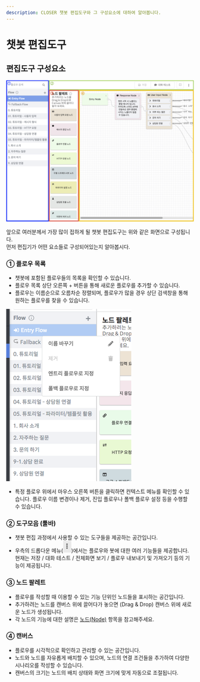 ```yaml
---
description: CLOSER 챗봇 편집도구와 그 구성요소에 대하여 알아봅니다.
---
```


# 챗봇 편집도구

## 편집도구 구성요소

![&#xCC57;&#xBD07; &#xC2DC;&#xB098;&#xB9AC;&#xC624; &#xD3B8;&#xC9D1; &#xB3C4;&#xAD6C;](../../.gitbook/assets/image.png)

앞으로 여러분께서 가장 많이 접하게 될 챗봇 편집도구는 위와 같은 화면으로 구성됩니다.   
먼저 편집기가 어떤 요소들로 구성되어있는지 알아봅시다.

### ① 플로우 목록

* 챗봇에 포함된 플로우들의 목록을 확인할 수 있습니다.
* 플로우 목록 상단 오른쪽 + 버튼을 통해 새로운 플로우를 추가할 수 있습니다.
* 플로우는 이름순으로 오름차순 정렬되며, 플로우가 많을 경우 상단 검색창을 통해 원하는 플로우를 찾을 수 있습니다.

![&#xD50C;&#xB85C;&#xC6B0; &#xBAA9;&#xB85D; &#xCEE8;&#xD14D;&#xC2A4;&#xD2B8; &#xBA54;&#xB274;](../../.gitbook/assets/image%20%2842%29.png)

* 특정 플로우 위에서 마우스 오른쪽 버튼을 클릭하면 컨텍스트 메뉴를 확인할 수 있습니다.  플로우 이름 변경이나 제거, 진입 플로우나 폴백 플로우 설정 등을 수행할 수 있습니다. 

### **② 도구모음 \(툴바\)**

* 챗봇 편집 과정에서 사용할 수 있는 도구들을 제공하는 공간입니다.
* 우측의 드롭다운 메뉴\(![](../../.gitbook/assets/dropdown_icon.png)\)에서는 플로우와 봇에 대한 여러 기능들을 제공합니다. 현재는 저장 / 대화 테스트 / 전체화면 보기 / 플로우 내보내기 및 가져오기 등의 기능이 제공됩니다.  

### ③ 노드 팔레트

* 플로우를 작성할 때 이용할 수 있는 기능 단위인 노드들을 표시하는 공간입니다.
* 추가하려는 노드를 캔버스 위에 끌어다가 놓으면 \(Drag & Drop\) 캔버스 위에 새로운 노드가 생성됩니다. 
* 각 노드의 기능에 대한 설명은 [노드\(Node\)](node/) 항목을 참고해주세요. 

### ④ 캔버스

* 플로우를 시각적으로 확인하고 관리할 수 있는 공간입니다.
* 노드와 노드를 자유롭게 배치할 수 있으며, 노드의 연결 조건들을 추가하여 다양한 시나리오를 작성할 수 있습니다.
* 캔버스의 크기는 노드의 배치 상태와 화면 크기에 맞게 자동으로 조절됩니다.  



